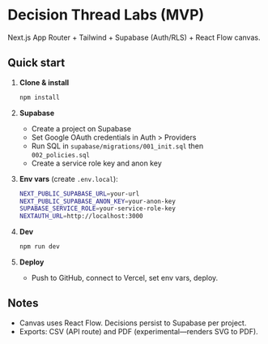 # Decision Thread Labs (MVP)

Next.js App Router + Tailwind + Supabase (Auth/RLS) + React Flow canvas.

## Quick start

1. **Clone & install**
   ```bash
   npm install
   ```

2. **Supabase**
   - Create a project on Supabase
   - Set Google OAuth credentials in Auth > Providers
   - Run SQL in `supabase/migrations/001_init.sql` then `002_policies.sql`
   - Create a service role key and anon key

3. **Env vars** (create `.env.local`):
   ```bash
   NEXT_PUBLIC_SUPABASE_URL=your-url
   NEXT_PUBLIC_SUPABASE_ANON_KEY=your-anon-key
   SUPABASE_SERVICE_ROLE=your-service-role-key
   NEXTAUTH_URL=http://localhost:3000
   ```

4. **Dev**
   ```bash
   npm run dev
   ```

5. **Deploy**
   - Push to GitHub, connect to Vercel, set env vars, deploy.

## Notes
- Canvas uses React Flow. Decisions persist to Supabase per project.
- Exports: CSV (API route) and PDF (experimental—renders SVG to PDF).
